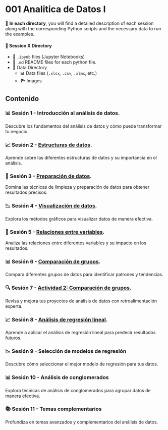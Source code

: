# 001 Analitica de Datos I

📁 **In each directory**, you will find a detailed description of each session along with the corresponding Python scripts and the necessary data to run the examples.

#### 📂 Session X Directory
- 📓 `.ipynb` files (Jupyter Notebooks)
- 📘 `.md` README files for each python file.
- 📂 Data Directory
  - 📊 Data files (`.xlsx`, `.csv`, `.xlmx`, etc.)
  - 🏞️ Images

## Contenido


### 📊 Sesión 1 - Introducción al análisis de datos.
Descubre los fundamentos del análisis de datos y cómo puede transformar tu negocio.

### 📈 Sesión 2 - [Estructuras de datos](Sesion002/README.md).  
Aprende sobre las diferentes estructuras de datos y su importancia en el análisis.

### 🧹 Sesión 3 - [Preparación de datos](Sesion003/README.md).
Domina las técnicas de limpieza y preparación de datos para obtener resultados precisos.

### 📉 Sesión 4 - [Visualización de datos](Sesion004/README.md).
Explora los métodos gráficos para visualizar datos de manera efectiva.

### 🔗 Sesión 5 - [Relaciones entre variables](Sesion005/README.md).
Analiza las relaciones entre diferentes variables y su impacto en los resultados.

### 📊 Sesión 6 - [Comparación de grupos](Sesion006/README.md).
Compara diferentes grupos de datos para identificar patrones y tendencias.

### 🔍 Sesión 7 - [Actividad 2: Comparación de grupos](Sesion007/README.md).
Revisa y mejora tus proyectos de análisis de datos con retroalimentación experta.

### 📈 Sesión 8 - [Análisis de regresión lineal](Sesion008/README.md).
Aprende a aplicar el análisis de regresión lineal para predecir resultados futuros.

### 📉 Sesión 9 - Selección de modelos de regresión
Descubre cómo seleccionar el mejor modelo de regresión para tus datos.

### 📊 Sesión 10 - Análisis de conglomerados
Explora técnicas de análisis de conglomerados para agrupar datos de manera efectiva.

### 📚 Sesión 11 - Temas complementarios
Profundiza en temas avanzados y complementarios del análisis de datos.
